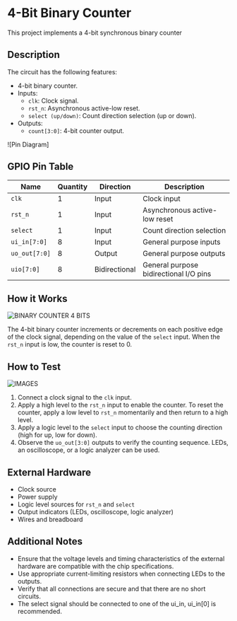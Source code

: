 # 4-Bit Binary Counter

This project implements a 4-bit synchronous binary counter 

## Description

The circuit has the following features:

* 4-bit binary counter.
* Inputs:
    * `clk`: Clock signal.
    * `rst_n`: Asynchronous active-low reset.
    * `select (up/down)`: Count direction selection (up or down).
* Outputs:
    * `count[3:0]`: 4-bit counter output.



![Pin Diagram]

## GPIO Pin Table

| Name          | Quantity | Direction     | Description                                |
|---------------|----------|---------------|--------------------------------------------|
| `clk`         | 1        | Input         | Clock input                                |
| `rst_n`       | 1        | Input         | Asynchronous active-low reset              |
| `select`      | 1        | Input         | Count direction selection                  |
| `ui_in[7:0]`  | 8        | Input         | General purpose inputs                     |
| `uo_out[7:0]` | 8        | Output        | General purpose outputs                    |
| `uio[7:0]`    | 8        | Bidirectional | General purpose bidirectional I/O pins     |

## How it Works
![BINARY COUNTER 4 BITS](https://github.com/user-attachments/assets/415cbf24-5019-4fde-80bd-8b90a750cfc7)

The 4-bit binary counter increments or decrements on each positive edge of the clock signal, depending on the value of the `select` input. When the `rst_n` input is low, the counter is reset to 0.

## How to Test
![IMAGES](https://github.com/user-attachments/assets/4ef476f2-aef9-4cc3-9978-566cec9725c2)

1. Connect a clock signal to the `clk` input.
2. Apply a high level to the `rst_n` input to enable the counter. To reset the counter, apply a low level to `rst_n` momentarily and then return to a high level.
3. Apply a logic level to the `select` input to choose the counting direction (high for up, low for down).
4. Observe the `uo_out[3:0]` outputs to verify the counting sequence. LEDs, an oscilloscope, or a logic analyzer can be used.

## External Hardware

* Clock source
* Power supply
* Logic level sources for `rst_n` and `select`
* Output indicators (LEDs, oscilloscope, logic analyzer)
* Wires and breadboard

## Additional Notes

* Ensure that the voltage levels and timing characteristics of the external hardware are compatible with the chip specifications.
* Use appropriate current-limiting resistors when connecting LEDs to the outputs.
* Verify that all connections are secure and that there are no short circuits.
* The select signal should be connected to one of the ui_in, ui_in[0] is recommended.
